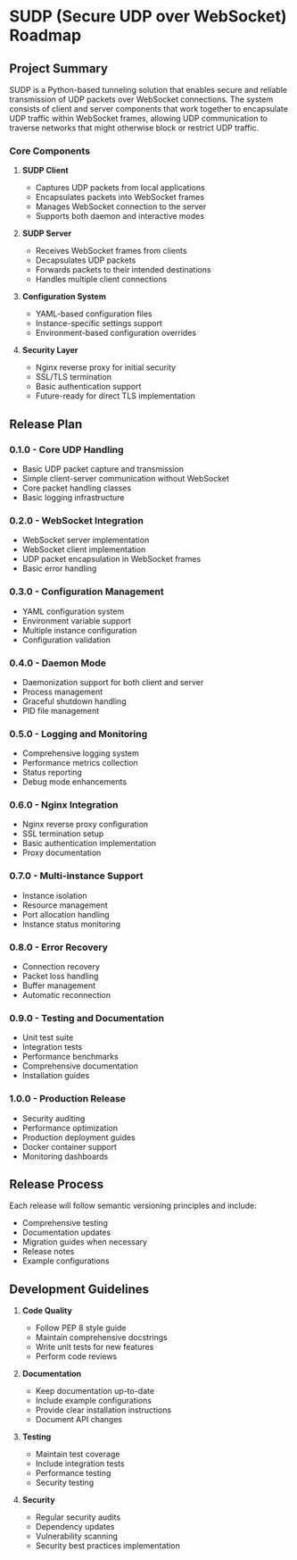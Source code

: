 # SUDP (Secure UDP over WebSocket) Roadmap

## Project Summary

SUDP is a Python-based tunneling solution that enables secure and reliable transmission of UDP packets over WebSocket connections. The system consists of client and server components that work together to encapsulate UDP traffic within WebSocket frames, allowing UDP communication to traverse networks that might otherwise block or restrict UDP traffic.

### Core Components

1. **SUDP Client**
   - Captures UDP packets from local applications
   - Encapsulates packets into WebSocket frames
   - Manages WebSocket connection to the server
   - Supports both daemon and interactive modes

2. **SUDP Server**
   - Receives WebSocket frames from clients
   - Decapsulates UDP packets
   - Forwards packets to their intended destinations
   - Handles multiple client connections

3. **Configuration System**
   - YAML-based configuration files
   - Instance-specific settings support
   - Environment-based configuration overrides

4. **Security Layer**
   - Nginx reverse proxy for initial security
   - SSL/TLS termination
   - Basic authentication support
   - Future-ready for direct TLS implementation

## Release Plan

### 0.1.0 - Core UDP Handling
- Basic UDP packet capture and transmission
- Simple client-server communication without WebSocket
- Core packet handling classes
- Basic logging infrastructure

### 0.2.0 - WebSocket Integration
- WebSocket server implementation
- WebSocket client implementation
- UDP packet encapsulation in WebSocket frames
- Basic error handling

### 0.3.0 - Configuration Management
- YAML configuration system
- Environment variable support
- Multiple instance configuration
- Configuration validation

### 0.4.0 - Daemon Mode
- Daemonization support for both client and server
- Process management
- Graceful shutdown handling
- PID file management

### 0.5.0 - Logging and Monitoring
- Comprehensive logging system
- Performance metrics collection
- Status reporting
- Debug mode enhancements

### 0.6.0 - Nginx Integration
- Nginx reverse proxy configuration
- SSL termination setup
- Basic authentication implementation
- Proxy documentation

### 0.7.0 - Multi-instance Support
- Instance isolation
- Resource management
- Port allocation handling
- Instance status monitoring

### 0.8.0 - Error Recovery
- Connection recovery
- Packet loss handling
- Buffer management
- Automatic reconnection

### 0.9.0 - Testing and Documentation
- Unit test suite
- Integration tests
- Performance benchmarks
- Comprehensive documentation
- Installation guides

### 1.0.0 - Production Release
- Security auditing
- Performance optimization
- Production deployment guides
- Docker container support
- Monitoring dashboards

## Release Process

Each release will follow semantic versioning principles and include:
- Comprehensive testing
- Documentation updates
- Migration guides when necessary
- Release notes
- Example configurations

## Development Guidelines

1. **Code Quality**
   - Follow PEP 8 style guide
   - Maintain comprehensive docstrings
   - Write unit tests for new features
   - Perform code reviews

2. **Documentation**
   - Keep documentation up-to-date
   - Include example configurations
   - Provide clear installation instructions
   - Document API changes

3. **Testing**
   - Maintain test coverage
   - Include integration tests
   - Performance testing
   - Security testing

4. **Security**
   - Regular security audits
   - Dependency updates
   - Vulnerability scanning
   - Security best practices implementation 